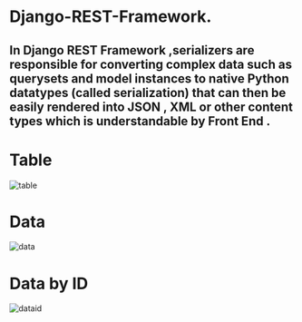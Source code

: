 # Django-REST-Framework.
## In Django REST Framework ,serializers are responsible for converting complex data such as querysets and model instances to native Python datatypes (called serialization) that can then be easily rendered into JSON , XML or other content types which is understandable by Front End .

# Table
![table](https://user-images.githubusercontent.com/60343610/116193514-1dd8cd00-a74d-11eb-8d37-5d20ebe9db89.png)

# Data
![data](https://user-images.githubusercontent.com/60343610/116193541-28936200-a74d-11eb-9bd6-e8d70edcffc8.png)

# Data by ID
![dataid](https://user-images.githubusercontent.com/60343610/116193567-30eb9d00-a74d-11eb-9f5b-46423905876d.png)


